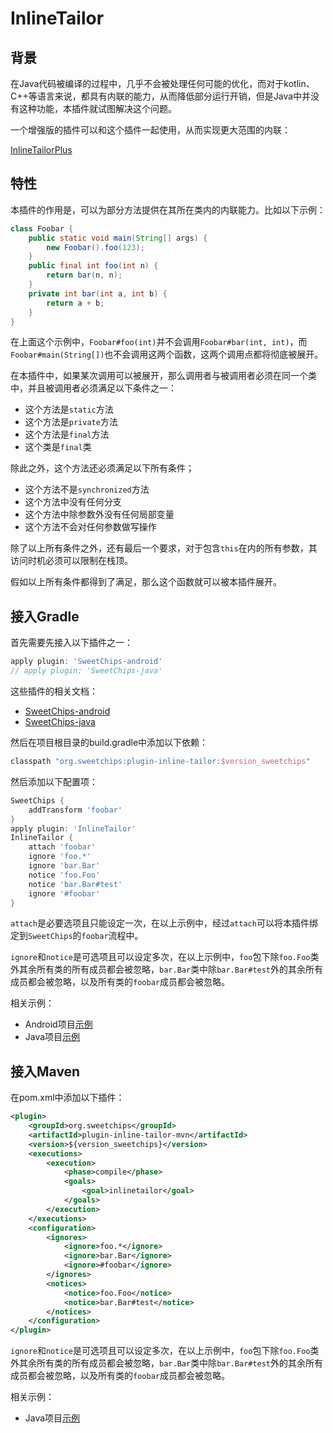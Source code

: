 # InlineTailor

## 背景

在Java代码被编译的过程中，几乎不会被处理任何可能的优化，而对于kotlin、C++等语言来说，都具有内联的能力，从而降低部分运行开销，但是Java中并没有这种功能，本插件就试图解决这个问题。

一个增强版的插件可以和这个插件一起使用，从而实现更大范围的内联：

[InlineTailorPlus](../plugin-inline-tailor-plus/README.md)

## 特性

本插件的作用是，可以为部分方法提供在其所在类内的内联能力。比如以下示例：

``` java
class Foobar {
    public static void main(String[] args) {
        new Foobar().foo(123);
    }
    public final int foo(int n) {
        return bar(n, n);
    }
    private int bar(int a, int b) {
        return a + b;
    }
}
```

在上面这个示例中，`Foobar#foo(int)`并不会调用`Foobar#bar(int, int)`，而`Foobar#main(String[])`也不会调用这两个函数，这两个调用点都将彻底被展开。

在本插件中，如果某次调用可以被展开，那么调用者与被调用者必须在同一个类中，并且被调用者必须满足以下条件之一：

- 这个方法是`static`方法
- 这个方法是`private`方法
- 这个方法是`final`方法
- 这个类是`final`类

除此之外，这个方法还必须满足以下所有条件；

- 这个方法不是`synchronized`方法
- 这个方法中没有任何分支
- 这个方法中除参数外没有任何局部变量
- 这个方法不会对任何参数做写操作

除了以上所有条件之外，还有最后一个要求，对于包含`this`在内的所有参数，其访问时机必须可以限制在栈顶。

假如以上所有条件都得到了满足，那么这个函数就可以被本插件展开。

## 接入Gradle

首先需要先接入以下插件之一：

``` groovy
apply plugin: 'SweetChips-android'
// apply plugin: 'SweetChips-java'
```

这些插件的相关文档：

- [SweetChips-android](../gradle-android/README.md)
- [SweetChips-java](../gradle-java/README.md)

然后在项目根目录的build.gradle中添加以下依赖：

``` groovy
classpath "org.sweetchips:plugin-inline-tailor:$version_sweetchips"
```

然后添加以下配置项：

``` groovy
SweetChips {
    addTransform 'foobar'
}
apply plugin: 'InlineTailor'
InlineTailor {
    attach 'foobar'
    ignore 'foo.*'
    ignore 'bar.Bar'
    notice 'foo.Foo'
    notice 'bar.Bar#test'
    ignore '#foobar'
}
```

`attach`是必要选项且只能设定一次，在以上示例中，经过`attach`可以将本插件绑定到`SweetChips`的`foobar`流程中。

`ignore`和`notice`是可选项且可以设定多次，在以上示例中，`foo`包下除`foo.Foo`类外其余所有类的所有成员都会被忽略，`bar.Bar`类中除`bar.Bar#test`外的其余所有成员都会被忽略，以及所有类的`foobar`成员都会被忽略。

相关示例：

- Android项目[示例](../demo-app/config/plugin.gradle)
- Java项目[示例](../demo-main/config/plugin.gradle)

## 接入Maven

在pom.xml中添加以下插件：

``` xml
<plugin>
    <groupId>org.sweetchips</groupId>
    <artifactId>plugin-inline-tailor-mvn</artifactId>
    <version>${version_sweetchips}</version>
    <executions>
        <execution>
            <phase>compile</phase>
            <goals>
                <goal>inlinetailor</goal>
            </goals>
        </execution>
    </executions>
    <configuration>
        <ignores>
            <ignore>foo.*</ignore>
            <ignore>bar.Bar</ignore>
            <ignore>#foobar</ignore>
        </ignores>
        <notices>
            <notice>foo.Foo</notice>
            <notice>bar.Bar#test</notice>
        </notices>
    </configuration>
</plugin>
```

`ignore`和`notice`是可选项且可以设定多次，在以上示例中，`foo`包下除`foo.Foo`类外其余所有类的所有成员都会被忽略，`bar.Bar`类中除`bar.Bar#test`外的其余所有成员都会被忽略，以及所有类的`foobar`成员都会被忽略。

相关示例：

- Java项目[示例](../demo-main/pom.xml)
